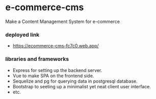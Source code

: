 # e-commerce-cms
Make a Content Management System for e-commerce

### deployed link
- https://ecommerce-cms-fc7c0.web.app/

### libraries and frameworks
- Express for setting up the backend server.
- Vue to make SPA on the frontend side.
- Sequelize and pg for querying data in postgresql database.
- Bootstrap to seeting up a minimalist yet neat client user interface.
- etc.